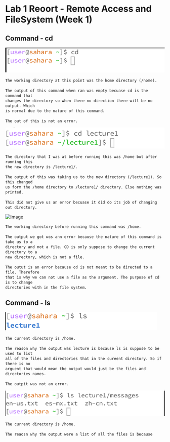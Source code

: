 # Lab 1 Reoort -  Remote Access and FileSystem (Week 1)

##  Command - cd 

![Image](https://raw.githubusercontent.com/viviantran706/cse15l-lab-report/main/Screenshot%202023-10-04%20152300.png)
```
The working directory at this point was the home directory (/home).

The output of this command when ran was empty becuase cd is the command that
changes the directory so when there no direction there will be no output. Which
is normal due to the nature of this command.

The out of this is not an error.
```

![Image](https://raw.githubusercontent.com/viviantran706/cse15l-lab-report/main/Screenshot%202023-10-04%20152656.png)
```
The directory that I was at before running this was /home but after running this
the new directory is /lecture1/.

The output of this was taking us to the new directory (/lecture1). So this changed
us form the /home directory to /lecture1/ directory. Else nothing was printed.

This did not give us an error becuase it did do its job of changing out directory.
```

![Image]([https://raw.githubusercontent.com/viviantran706/cse15l-lab-report/main/Screenshot%202023-10-04%20153658.png](https://raw.githubusercontent.com/viviantran706/cse15l-lab-report/main/Screenshot%202023-10-04%20153729.png))
```
The working directory before running this command was /home.

The output we got was ann error because the nature of this command is take us to a
directory and not a file. CD is only suppose to change the current directory to a
new directory, which is not a file.

The outut is an error because cd is not meant to be directed to a file. Therefore
that is why we can not use a file as the argument. The purpose of cd is to change
directories with in the file system.
```



## Command - ls

![Image](https://raw.githubusercontent.com/viviantran706/cse15l-lab-report/main/Screenshot%202023-10-04%20153913.png)
```
The current directory is /home.

The reason why the output was lecture is because ls is suppose to be used to list
all of the files and directories that in the cureent directory. So if there is no
arguent that would mean the output would just be the files and directories names.

The outpit was not an error.
```

![Image](https://raw.githubusercontent.com/viviantran706/cse15l-lab-report/main/Screenshot%202023-10-04%20153923.png)
```
The current directory is /home.

The reaosn why the output were a list of all the files is because 





